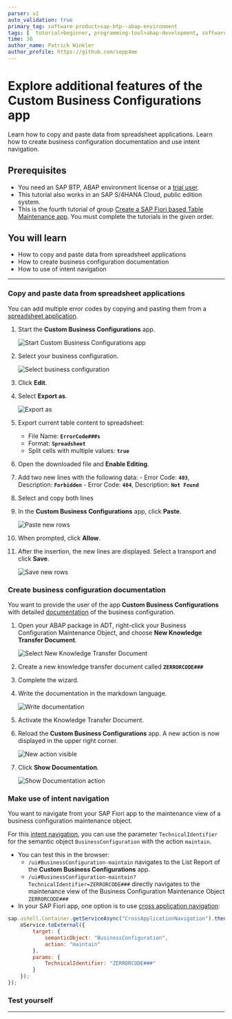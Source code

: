 ```yaml
---
parser: v2
auto_validation: true
primary_tag: software-product>sap-btp--abap-environment
tags: [  tutorial>beginner, programming-tool>abap-development, software-product>sap-business-technology-platform, software-product>sap-s-4hana-cloud ]
time: 30
author_name: Patrick Winkler
author_profile: https://github.com/sepp4me
---
```


# Explore additional features of the Custom Business Configurations app
<!-- description --> Learn how to copy and paste data from spreadsheet applications. Learn how to create business configuration documentation and use intent navigation.

## Prerequisites  
- You need an SAP BTP, ABAP environment license or a [trial user](abap-environment-trial-onboarding).
- This tutorial also works in an SAP S/4HANA Cloud, public edition system.
- This is the fourth tutorial of group [Create a SAP Fiori based Table Maintenance app](group.abap-env-factory). You must complete the tutorials in the given order.


## You will learn  
- How to copy and paste data from spreadsheet applications
- How to create business configuration documentation
- How to use of intent navigation

---
### Copy and paste data from spreadsheet applications


You can add multiple error codes by copying and pasting them from a [spreadsheet application](https://ui5.sap.com/#/topic/f6a8fd2812d9442a9bba2f6fb296c42e).

  1. Start the **Custom Business Configurations** app.

      ![Start Custom Business Configurations app](mc.png)

  2. Select your business configuration.

      ![Select business configuration](m2.png)

  3. Click **Edit**.

  4. Select **Export as**.

      ![Export as](spread2.png)

  5. Export current table content to spreadsheet:
     - File Name: **`ErrorCode###s`**
     - Format: **`Spreadsheet`**
     - Split cells with multiple values: **`true`**

  6. Open the downloaded file and **Enable Editing**.

  7. Add two new lines with the following data:
    - Error Code: **`403`**, Description: **`Forbidden`**
    - Error Code: **`404`**, Description: **`Not Found`**

  8. Select and copy both lines

  9. In the **Custom Business Configurations** app, click **Paste**.

      ![Paste new rows](spread6.png)

10. When prompted, click **Allow**.

11. After the insertion, the new lines are displayed. Select a transport and click **Save**.

      ![Save new rows](spread8.png)


### Create business configuration documentation


You want to provide the user of the app **Custom Business Configurations** with detailed [documentation](https://help.sap.com/docs/btp/sap-business-technology-platform/custom-business-configurations-app#show-documentation) of the business configuration.

  1. Open your ABAP package in ADT, right-click your Business Configuration Maintenance Object, and choose **New Knowledge Transfer Document**.

      ![Select New Knowledge Transfer Document](knowledge.png)

  2. Create a new knowledge transfer document called **`ZERRORCODE###`**

  3. Complete the wizard.

  4. Write the documentation in the markdown language.

      ![Write documentation](knowledge4.png)

  5. Activate the Knowledge Transfer Document.

  6. Reload the **Custom Business Configurations** app. A new action is now displayed in the upper right corner.

      ![New action visible](doc.png)

  7. Click **Show Documentation**.

      ![Show Documentation action](knowledge6.png)



### Make use of intent navigation


You want to navigate from your SAP Fiori app to the maintenance view of a business configuration maintenance object.

For this [intent navigation](https://help.sap.com/docs/BTP/65de2977205c403bbc107264b8eccf4b/76384d8e68e646d6ae5ce8977412cbb4.html#intent-navigation), you can use the parameter `TechnicalIdentifier` for the semantic object `BusinessConfiguration` with the action `maintain`.

- You can test this in the browser:
    - `/ui#BusinessConfiguration-maintain` navigates to the List Report of the **Custom Business Configurations** app.
    - `/ui#BusinessConfiguration-maintain?TechnicalIdentifier=ZERRORCODE###` directly navigates to the maintenance view of the Business Configuration Maintenance Object `ZERRORCODE###`
- In your SAP Fiori app, one option is to use [cross application navigation](https://sapui5.hana.ondemand.com/sdk/#/api/sap.ushell.services.CrossApplicationNavigation):


```JavaScript
sap.ushell.Container.getServiceAsync("CrossApplicationNavigation").then(function (oService) {
    oService.toExternal({
        target: {
            semanticObject: "BusinessConfiguration",
            action: "maintain"
        },
        params: {
            TechnicalIdentifier: "ZERRORCODE###"
        }
    });
});
```


### Test yourself



---
